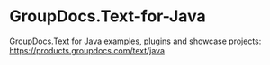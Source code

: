 # GroupDocs.Text-for-Java
GroupDocs.Text for Java examples, plugins and showcase projects: https://products.groupdocs.com/text/java
